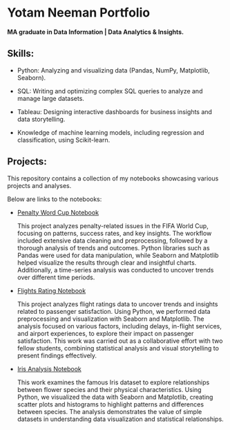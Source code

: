# Yotam Neeman Portfolio
**MA graduate in Data Information | Data Analytics & Insights.**

## Skills:

* Python: Analyzing and visualizing data (Pandas, NumPy, Matplotlib, Seaborn).

* SQL: Writing and optimizing complex SQL queries to analyze and manage large datasets.

* Tableau: Designing interactive dashboards for business insights and data storytelling.

* Knowledge of machine learning models, including regression and classification, using Scikit-learn.

## Projects:

This repository contains a collection of my notebooks showcasing various projects and analyses.

Below are links to the notebooks:

- [Penalty Word Cup Notebook](penalty_word_cup.ipynb)

  This project analyzes penalty-related issues in the FIFA World Cup, focusing on patterns, success rates, and key insights. The workflow included extensive data cleaning and preprocessing, followed by a thorough analysis of trends and outcomes.
Python libraries such as Pandas were used for data manipulation, while Seaborn and Matplotlib helped visualize the results through clear and insightful charts. Additionally, a time-series analysis was conducted to uncover trends over different time periods. 

- [Flights Rating Notebook](Ex3_Visualization.ipynb)

  This project analyzes flight ratings data to uncover trends and insights related to passenger satisfaction. Using Python, we performed data preprocessing and visualization with Seaborn and Matplotlib. The analysis focused on various factors, including delays, in-flight services, and airport experiences, to explore their impact on passenger satisfaction.
This work was carried out as a collaborative effort with two fellow students, combining statistical analysis and visual storytelling to present findings effectively.

- [Iris Analysis Notebook](iris_YN.ipynb)

  This work examines the famous Iris dataset to explore relationships between flower species and their physical characteristics. Using Python, we visualized the data with Seaborn and Matplotlib, creating scatter plots and histograms to highlight patterns and differences between species. The analysis demonstrates the value of simple datasets in understanding data visualization and statistical relationships.


